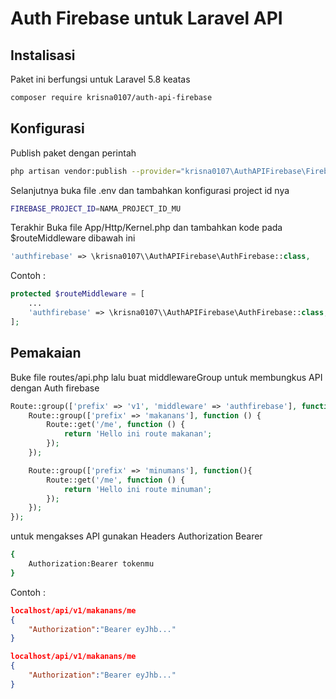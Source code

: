 ﻿# Auth Firebase untuk Laravel API
## Instalisasi

Paket ini berfungsi untuk Laravel 5.8 keatas
```bash
composer require krisna0107/auth-api-firebase
```

## Konfigurasi

Publish paket dengan perintah
```bash
php artisan vendor:publish --provider="krisna0107\AuthAPIFirebase\FirebaseAuthProvider"
```
Selanjutnya buka file .env dan tambahkan konfigurasi project id nya
```bash
FIREBASE_PROJECT_ID=NAMA_PROJECT_ID_MU 
```
Terakhir Buka file App/Http/Kernel.php dan tambahkan kode pada $routeMiddleware dibawah ini
```php
'authfirebase' => \krisna0107\\AuthAPIFirebase\AuthFirebase::class,
```
Contoh :
```php
protected $routeMiddleware = [
    ...
    'authfirebase' => \krisna0107\\AuthAPIFirebase\AuthFirebase::class,
];
```

## Pemakaian
Buke file routes/api.php lalu buat middlewareGroup untuk membungkus API dengan Auth firebase
```php
Route::group(['prefix' => 'v1', 'middleware' => 'authfirebase'], function(){ // prefix v1 ini routeGroup untuk membungkus Api dengan Auth firebase
    Route::group(['prefix' => 'makanans'], function () {
        Route::get('/me', function () {
            return 'Hello ini route makanan';
        });
    });

    Route::group(['prefix' => 'minumans'], function(){
        Route::get('/me', function () {
            return 'Hello ini route minuman';
        });
    });
});
```
untuk mengakses API gunakan Headers Authorization Bearer
```bash
{
    Authorization:Bearer tokenmu
}    
```

Contoh : 
```json
localhost/api/v1/makanans/me
{
    "Authorization":"Bearer eyJhb..."
}
```
```json
localhost/api/v1/makanans/me
{
    "Authorization":"Bearer eyJhb..."
}
```
